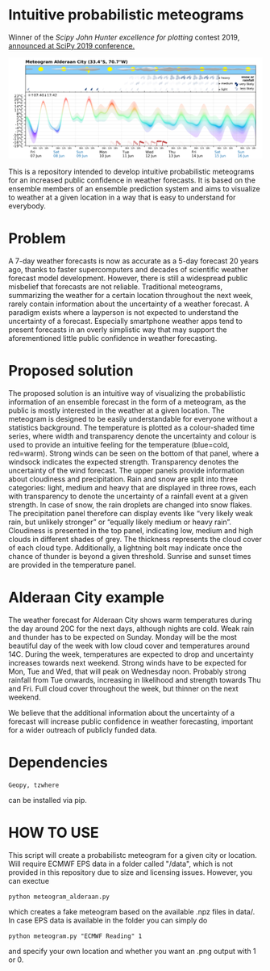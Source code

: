 # Intuitive probabilistic meteograms

Winner of the *Scipy John Hunter excellence for plotting* contest 2019, [announced at SciPy 2019 conference.](https://twitter.com/SciPyConf/status/1149699985455362048)

![meteogram](examples/meteogram_Alderaan%20City.png?raw=true "Meteogram")

This is a repository intended to develop intuitive probabilistic meteograms for an increased public confidence in weather forecasts. It is based on the ensemble members of an ensemble prediction system and aims to visualize to weather at a given location in a way that is easy to understand for everybody.

# Problem

A 7-day weather forecasts is now as accurate as a 5-day forecast 20 years ago, thanks to faster supercomputers and decades of scientific weather forecast model development. However, there is still a widespread public misbelief that forecasts are not reliable. Traditional meteograms, summarizing the weather for a certain location throughout the next week, rarely contain information about the uncertainty of a weather forecast. A paradigm exists where a layperson is not expected to understand the uncertainty of a forecast. Especially smartphone weather apps tend to present forecasts in an overly simplistic way that may support the aforementioned little public confidence in weather forecasting.

# Proposed solution

The proposed solution is an intuitive way of visualizing the probabilistic information of an ensemble forecast in the form of a meteogram, as the public is mostly interested in the weather at a given location. The meteogram is designed to be easily understandable for everyone without a statistics background. The temperature is plotted as a colour-shaded time series, where width and transparency denote the uncertainty and colour is used to provide an intuitive feeling for the temperature (blue=cold, red=warm). Strong winds can be seen on the bottom of that panel, where a windsock indicates the expected strength. Transparency denotes the uncertainty of the wind forecast. The upper panels provide information about cloudiness and precipitation. Rain and snow are split into three categories: light, medium and heavy that are displayed in three rows, each with transparency to denote the uncertainty of a rainfall event at a given strength. In case of snow, the rain droplets are changed into snow flakes. The precipitation panel therefore can display events like “very likely weak rain, but unlikely stronger” or “equally likely medium or heavy rain”. Cloudiness is presented in the top panel, indicating low, medium and high clouds in different shades of grey. The thickness represents the cloud cover of each cloud type. Additionally, a lightning bolt may indicate once the chance of thunder is beyond a given threshold. Sunrise and sunset times are provided in the temperature panel.

# Alderaan City example

The weather forecast for Alderaan City shows warm temperatures during the day around 20C for the next days, although nights are cold. Weak rain and thunder has to be expected on Sunday. Monday will be the most beautiful day of the week with low cloud cover and temperatures around 14C. During the week, temperatures are expected to drop and uncertainty increases towards next weekend. Strong winds have to be expected for Mon, Tue and Wed, that will peak on Wednesday noon. Probably strong rainfall from Tue onwards, increasing in likelihood and strength towards Thu and Fri. Full cloud cover throughout the week, but thinner on the next weekend.

We believe that the additional information about the uncertainty of a forecast will increase public confidence in weather forecasting, important for a wider outreach of publicly funded data.

# Dependencies

    Geopy, tzwhere

can be installed via pip.

# HOW TO USE

This script will create a probabilistc meteogram for a given city or location. Will require ECMWF EPS data in a folder called "/data", which is not provided in this repository due to size and licensing issues. However, you can exectue

    python meteogram_alderaan.py
    
which creates a fake meteogram based on the available .npz files in data/. In case EPS data is available in the folder you can simply do

    python meteogram.py "ECMWF Reading" 1

and specify your own location and whether you want an .png output with 1 or 0.
